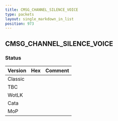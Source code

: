 ```yaml
---
title: CMSG_CHANNEL_SILENCE_VOICE
type: packets
layout: single_markdown_in_list
position: 973
---
```


## CMSG_CHANNEL_SILENCE_VOICE

### Status

Version    | Hex        | Comment
---------- | ---------- | ---------- 
Classic    |            |
TBC        |            |
WotLK      |            |
Cata       |            |
MoP        |            |